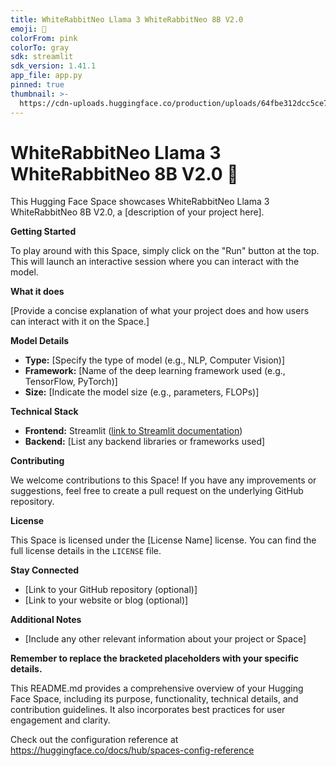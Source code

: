 ```yaml
---
title: WhiteRabbitNeo Llama 3 WhiteRabbitNeo 8B V2.0
emoji: 🚀
colorFrom: pink
colorTo: gray
sdk: streamlit
sdk_version: 1.41.1
app_file: app.py
pinned: true
thumbnail: >-
  https://cdn-uploads.huggingface.co/production/uploads/64fbe312dcc5ce730e763dc6/D09x1B8RZP_tfYqg_rmhN.jpeg
---
```


# WhiteRabbitNeo Llama 3 WhiteRabbitNeo 8B V2.0 🚀

This Hugging Face Space showcases WhiteRabbitNeo Llama 3 WhiteRabbitNeo 8B V2.0, a [description of your project here].

**Getting Started**

To play around with this Space, simply click on the "Run" button at the top. This will launch an interactive session where you can interact with the model.

**What it does**

[Provide a concise explanation of what your project does and how users can interact with it on the Space.]

**Model Details**

  * **Type:** [Specify the type of model (e.g., NLP, Computer Vision)]
  * **Framework:** [Name of the deep learning framework used (e.g., TensorFlow, PyTorch)]
  * **Size:** [Indicate the model size (e.g., parameters, FLOPs)]

**Technical Stack**

  * **Frontend:** Streamlit ([link to Streamlit documentation](https://www.google.com/url?sa=E&source=gmail&q=https://docs.streamlit.io/))
  * **Backend:** [List any backend libraries or frameworks used]

**Contributing**

We welcome contributions to this Space\! If you have any improvements or suggestions, feel free to create a pull request on the underlying GitHub repository.

**License**

This Space is licensed under the [License Name] license. You can find the full license details in the `LICENSE` file.

**Stay Connected**

  * [Link to your GitHub repository (optional)]
  * [Link to your website or blog (optional)]

**Additional Notes**

  * [Include any other relevant information about your project or Space]

**Remember to replace the bracketed placeholders with your specific details.**

This README.md provides a comprehensive overview of your Hugging Face Space, including its purpose, functionality, technical details, and contribution guidelines. It also incorporates best practices for user engagement and clarity.


Check out the configuration reference at https://huggingface.co/docs/hub/spaces-config-reference